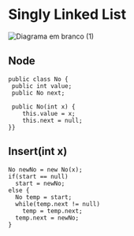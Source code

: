 # Singly Linked List

![Diagrama em branco (1)](https://user-images.githubusercontent.com/88002748/169662075-00a5f5b7-e7d9-44dd-91de-2a87d1f35f8c.png)


## Node
```
public class No {
 public int value;
 public No next;
 
 public No(int x) {
    this.value = x;
    this.next = null;
}}
```
## Insert(int x)
```
No newNo = new No(x);
if(start == null) 
  start = newNo;
else {
  No temp = start;
  while(temp.next != null) 
    temp = temp.next;
  temp.next = newNo;
}
```
